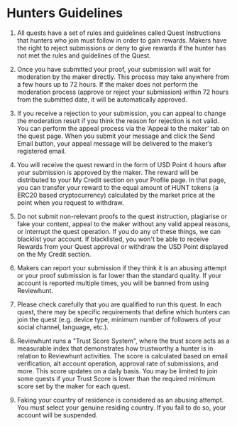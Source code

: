# Hunters Guidelines

1. All quests have a set of rules and guidelines called Quest Instructions that hunters who join must follow in order to gain rewards. Makers have the right to reject submissions or deny to give rewards if the hunter has not met the rules and guidelines of the Quest.

2. Once you have submitted your proof, your submission will wait for moderation by the maker directly. This process may take anywhere from a few hours up to 72 hours. If the maker does not perform the moderation process (approve or reject your submission) within 72 hours from the submitted date, it will be automatically approved.

3. If you receive a rejection to your submission, you can appeal to change the moderation result if you think the reason for rejection is not valid. You can perform the appeal process via the ‘Appeal to the maker’ tab on the quest page. When you submit your message and click the Send Email button, your appeal message will be delivered to the maker’s registered email.

4. You will receive the quest reward in the form of USD Point 4 hours after your submission is approved by the maker. The reward will be distributed to your My Credit section on your Profile page. In that page, you can transfer your reward to the equal amount of HUNT tokens (a ERC20 based cryptocurrency) calculated by the market price at the point when you request to withdraw.

5. Do not submit non-relevant proofs to the quest instruction, plagiarise or fake your content, appeal to the maker without any valid appeal reasons, or interrupt the quest operation. If you do any of these things, we can blacklist your account. If blacklisted, you won't be able to receive Rewards from your Quest approval or withdraw the USD Point displayed on the My Credit section.

6. Makers can report your submission if they think it is an abusing attempt or your proof submission is far lower than the standard quality. If your account is reported multiple times, you will be banned from using Reviewhunt.

7. Please check carefully that you are qualified to run this quest. In each quest, there may be specific requirements that define which hunters can join the quest (e.g. device type, minimum number of followers of your social channel, language, etc.).

8. Reviewhunt runs a "Trust Score System", where the trust score acts as a measurable index that demonstrates how trustworthy a hunter is in relation to Reviewhunt activities. The score is calculated based on email verification, alt account operation, approval rate of submissions, and more. This score updates on a daily basis. You may be limited to join some quests if your Trust Score is lower than the required minimum score set by the maker for each quest.

9. Faking your country of residence is considered as an abusing attempt. You must select your genuine residing country. If you fail to do so, your account will be suspended.

